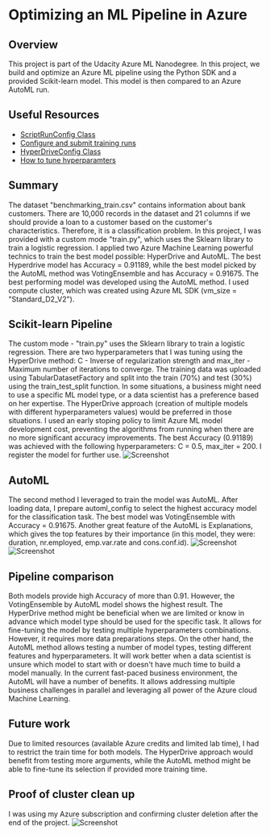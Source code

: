 # Optimizing an ML Pipeline in Azure

## Overview
This project is part of the Udacity Azure ML Nanodegree.
In this project, we build and optimize an Azure ML pipeline using the Python SDK and a provided Scikit-learn model.
This model is then compared to an Azure AutoML run.

## Useful Resources
- [ScriptRunConfig Class](https://docs.microsoft.com/en-us/python/api/azureml-core/azureml.core.scriptrunconfig?view=azure-ml-py)
- [Configure and submit training runs](https://docs.microsoft.com/en-us/azure/machine-learning/how-to-set-up-training-targets)
- [HyperDriveConfig Class](https://docs.microsoft.com/en-us/python/api/azureml-train-core/azureml.train.hyperdrive.hyperdriveconfig?view=azure-ml-py)
- [How to tune hyperparamters](https://docs.microsoft.com/en-us/azure/machine-learning/how-to-tune-hyperparameters)


## Summary
The dataset "benchmarking_train.csv" contains information about bank customers. There are 10,000 records in the dataset and 21 columns if we should provide a loan to a customer based on the customer's characteristics. Therefore, it is a classification problem.
In this project, I was provided with a custom mode "train.py", which uses the Sklearn library to train a logistic regression. I applied two Azure Machine Learning powerful technics to train the best model possible: HyperDrive and AutoML. The best Hyperdrive model has Accuracy = 0.91189, while the best model picked by the AutoML method was VotingEnsemble and has Accuracy = 0.91675. The best performing model was developed using the AutoML method. I used compute cluster, which was created using Azure ML SDK (vm_size = "Standard_D2_V2").

## Scikit-learn Pipeline
The custom mode - "train.py" uses the Sklearn library to train a logistic regression. There are two hyperparameters that I was tuning using the HyperDrive method: C - Inverse of regularization strength and max_iter - Maximum number of iterations to converge. The training data was uploaded using TabularDatasetFactory and split into the train (70%) and test (30%) using the train_test_split function.
In some situations, a business might need to use a specific ML model type, or a data scientist has a  preference based on her expertise. The HyperDrive approach (creation of multiple models with different hyperparameters values) would be preferred in those situations. 
I used an early stoping policy to limit Azure ML model development cost, preventing the algorithms from running when there are no more significant accuracy improvements.
The best Accuracy (0.91189) was achieved with the following hyperparameters: C = 0.5, max_iter = 200. I register the model for further use.
![Screenshot](https://github.com/Mnarbekov/Machine-Learning-Engineer-with-Microsoft-Azure-Nanodegree-Program/blob/7c3f9bb2fe4216a11eab8122e8f252e92589b820/Screenshot%202022-02-16%20215826.png)

## AutoML
The second method I leveraged to train the model was AutoML. After loading data, I prepare automl_config to select the highest accuracy model for the classification task. The best model was VotingEnsemble with Accuracy = 0.91675. Another great feature of the AutoML is Explanations, which gives the top features by their importance (in this model, they were: duration, nr.employed, emp.var.rate and cons.conf.id). 
![Screenshot](https://github.com/Mnarbekov/Machine-Learning-Engineer-with-Microsoft-Azure-Nanodegree-Program/blob/7c3f9bb2fe4216a11eab8122e8f252e92589b820/Screenshot%202022-02-16%20215850.png)
![Screenshot](https://github.com/Mnarbekov/Machine-Learning-Engineer-with-Microsoft-Azure-Nanodegree-Program/blob/7c3f9bb2fe4216a11eab8122e8f252e92589b820/Screenshot%202022-02-16%20215925.png)

## Pipeline comparison
Both models provide high Accuracy of more than 0.91. However, the VotingEnsemble by AutoML model shows the highest result. The HyperDrive method might be beneficial when we are limited or know in advance which model type should be used for the specific task. It allows for fine-tuning the model by testing multiple hyperparameters combinations. However, it requires more data preparations steps. 
On the other hand, the AutoML method allows testing a number of model types, testing different features and hyperparameters. It will work better when a data scientist is unsure which model to start with or doesn't have much time to build a model manually. In the current fast-paced business environment, the AutoML will have a number of benefits. It allows addressing multiple business challenges in parallel and leveraging all power of the Azure cloud Machine Learning.


## Future work

Due to limited resources (available Azure credits and limited lab time), I had to restrict the train time for both models. The HyperDrive approach would benefit from testing more arguments, while the AutoML method might be able to fine-tune its selection if provided more training time.

## Proof of cluster clean up
I was using my Azure subscription and confirming cluster deletion after the end of the project.
![Screenshot](https://github.com/Mnarbekov/Machine-Learning-Engineer-with-Microsoft-Azure-Nanodegree-Program/blob/a6eea08ffc132c9c16b10c0012a5d30b5a6c3047/Screenshot%202022-02-16%20215246.png)
 

